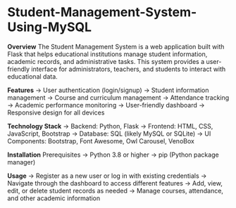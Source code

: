 # Student-Management-System-Using-MySQL

**Overview**
The Student Management System is a web application built with Flask that helps educational institutions manage student information, academic records, and administrative tasks. This system provides a user-friendly interface for administrators, teachers, and students to interact with educational data.

**Features**
-> User authentication (login/signup)
-> Student information management
-> Course and curriculum management
-> Attendance tracking
-> Academic performance monitoring
-> User-friendly dashboard
-> Responsive design for all devices

**Technology Stack**
-> Backend: Python, Flask
-> Frontend: HTML, CSS, JavaScript, Bootstrap
-> Database: SQL (likely MySQL or SQLite)
-> UI Components: Bootstrap, Font Awesome, Owl Carousel, VenoBox

**Installation**
Prerequisites
-> Python 3.8 or higher
-> pip (Python package manager)

**Usage**
-> Register as a new user or log in with existing credentials
-> Navigate through the dashboard to access different features
-> Add, view, edit, or delete student records as needed
-> Manage courses, attendance, and other academic information

